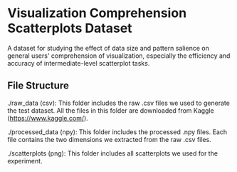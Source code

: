 # Visualization Comprehension Scatterplots Dataset
A dataset for studying the effect of data size and pattern salience on general users' comprehension of visualization, especially the efficiency and accuracy of intermediate-level scatterplot tasks.

## File Structure
./raw_data (csv): This folder includes the raw .csv files we used to generate the test dataset. All the files in this folder are downloaded from Kaggle (https://www.kaggle.com/).

./processed_data (npy): This folder includes the processed .npy files. Each file contains the two dimensions we extracted from the raw .csv files.

./scatterplots (png): This folder includes all scatterplots we used for the experiment.
